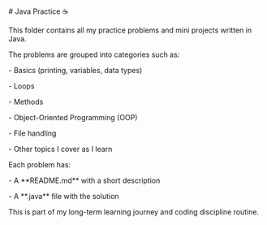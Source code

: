 \# Java Practice ☕️



This folder contains all my practice problems and mini projects written in Java.



The problems are grouped into categories such as:



\- Basics (printing, variables, data types)

\- Loops

\- Methods

\- Object-Oriented Programming (OOP)

\- File handling

\- Other topics I cover as I learn



Each problem has:



\- A \*\*README.md\*\* with a short description

\- A \*\*.java\*\* file with the solution



This is part of my long-term learning journey and coding discipline routine.




